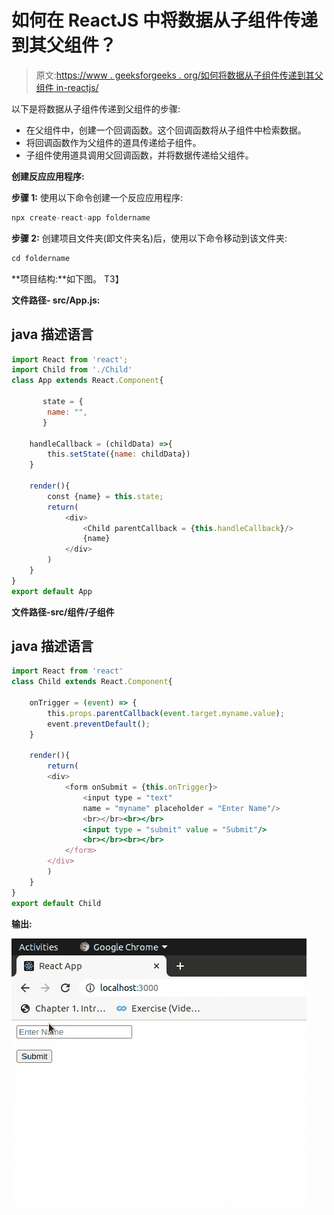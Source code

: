 # 如何在 ReactJS 中将数据从子组件传递到其父组件？

> 原文:[https://www . geeksforgeeks . org/如何将数据从子组件传递到其父组件 in-reactjs/](https://www.geeksforgeeks.org/how-to-pass-data-from-child-component-to-its-parent-in-reactjs/)

以下是将数据从子组件传递到父组件的步骤:

*   在父组件中，创建一个回调函数。这个回调函数将从子组件中检索数据。
*   将回调函数作为父组件的道具传递给子组件。
*   子组件使用道具调用父回调函数，并将数据传递给父组件。

**创建反应应用程序:**

**步骤 1:** 使用以下命令创建一个反应应用程序:

```jsx
npx create-react-app foldername
```

**步骤 2:** 创建项目文件夹(即文件夹名)后，使用以下命令移动到该文件夹:

```jsx
cd foldername
```

**项目结构:**如下图。
T3】

**文件路径- src/App.js:**

## java 描述语言

```jsx
import React from 'react';
import Child from './Child'
class App extends React.Component{

       state = {
        name: "",
       }

    handleCallback = (childData) =>{
        this.setState({name: childData})
    }

    render(){
        const {name} = this.state;
        return(
            <div>
                <Child parentCallback = {this.handleCallback}/>
                {name}
            </div>
        )
    }
}
export default App
```

**文件路径-src/组件/子组件**

## java 描述语言

```jsx
import React from 'react'
class Child extends React.Component{

    onTrigger = (event) => {
        this.props.parentCallback(event.target.myname.value);
        event.preventDefault();
    }

    render(){
        return(
        <div>
            <form onSubmit = {this.onTrigger}>
                <input type = "text" 
                name = "myname" placeholder = "Enter Name"/>
                <br></br><br></br>
                <input type = "submit" value = "Submit"/>
                <br></br><br></br>
            </form>
        </div>
        )
    }
}
export default Child
```

**输出:**

![](img/20a3075f89b0afdac2f6c20a8667e995.png)